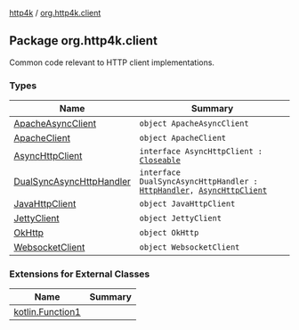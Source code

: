 [http4k](../index.md) / [org.http4k.client](./index.md)

## Package org.http4k.client

Common code relevant to HTTP client implementations.

### Types

| Name | Summary |
|---|---|
| [ApacheAsyncClient](-apache-async-client/index.md) | `object ApacheAsyncClient` |
| [ApacheClient](-apache-client/index.md) | `object ApacheClient` |
| [AsyncHttpClient](-async-http-client/index.md) | `interface AsyncHttpClient : `[`Closeable`](http://docs.oracle.com/javase/6/docs/api/java/io/Closeable.html) |
| [DualSyncAsyncHttpHandler](-dual-sync-async-http-handler.md) | `interface DualSyncAsyncHttpHandler : `[`HttpHandler`](../org.http4k.core/-http-handler.md)`, `[`AsyncHttpClient`](-async-http-client/index.md) |
| [JavaHttpClient](-java-http-client/index.md) | `object JavaHttpClient` |
| [JettyClient](-jetty-client/index.md) | `object JettyClient` |
| [OkHttp](-ok-http/index.md) | `object OkHttp` |
| [WebsocketClient](-websocket-client/index.md) | `object WebsocketClient` |

### Extensions for External Classes

| Name | Summary |
|---|---|
| [kotlin.Function1](kotlin.-function1/index.md) |  |

